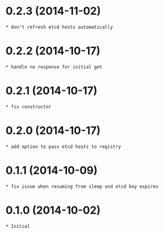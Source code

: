 # 0.2.3 (2014-11-02)

    * don't refresh etcd hosts automatically

# 0.2.2 (2014-10-17)

    * handle no response for initial get

# 0.2.1 (2014-10-17)

    * fix constructor

# 0.2.0 (2014-10-17)

    * add option to pass etcd hosts to registry

# 0.1.1 (2014-10-09)

    * fix issue when resuming from sleep and etcd key expires

# 0.1.0 (2014-10-02)

    * Initial
